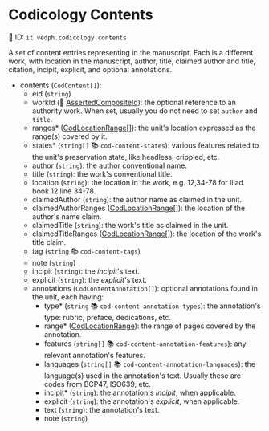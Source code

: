 # Codicology Contents

🔑 ID: `it.vedph.codicology.contents`

A set of content entries representing in the manuscript. Each is a different work, with location in the manuscript, author, title, claimed author and title, citation, incipit, explicit, and optional annotations.

- contents (`CodContent[]`):
  - eid (`string`)
  - workId (🧱 [AssertedCompositeId](https://github.com/vedph/cadmus-bricks/blob/master/docs/asserted-composite-id.md)): the optional reference to an authority work. When set, usually you do not need to set `author` and `title`.
  - ranges\* ([CodLocationRange[]](cod-location-range.md)): the unit's location expressed as the range(s) covered by it.
  - states\* (`string[]` 📚 `cod-content-states`): various features related to the unit's preservation state, like headless, crippled, etc.
  - author (`string`): the author conventional name.
  - title (`string`): the work's conventional title.
  - location (`string`): the location in the work, e.g. 12,34-78 for Iliad book 12 line 34-78.
  - claimedAuthor (`string`): the author name as claimed in the unit.
  - claimedAuthorRanges ([CodLocationRange[]](cod-location-range.md)): the location of the author's name claim.
  - claimedTitle (`string`): the work's title as claimed in the unit.
  - claimedTitleRanges ([CodLocationRange[]](cod-location-range.md)): the location of the work's title claim.
  - tag (`string` 📚 `cod-content-tags`)
  - note (`string`)
  - incipit (`string`): the _incipit_'s text.
  - explicit (`string`): the _explicit_'s text.
  - annotations (`CodContentAnnotation[]`): optional annotations found in the unit, each having:
    - type\* (`string` 📚 `cod-content-annotation-types`): the annotation's type: rubric, preface, dedications, etc.
    - range\* ([CodLocationRange](cod-location-range.md)): the range of pages covered by the annotation.
    - features (`string[]` 📚 `cod-content-annotation-features`): any relevant annotation's features.
    - languages (`string[]` 📚 `cod-content-annotation-languages`): the language(s) used in the annotation's text. Usually these are codes from BCP47, ISO639, etc.
    - incipit\* (`string`): the annotation's _incipit_, when applicable.
    - explicit (`string`): the annotation's _explicit_, when applicable.
    - text (`string`): the annotation's text.
    - note (`string`)
